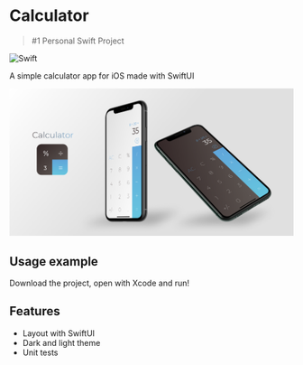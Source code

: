 # Calculator
> #1 Personal Swift Project 

![Swift](https://github.com/marvinwagner/calculator-swiftui/workflows/Swift/badge.svg?branch=master)

A simple calculator app for iOS made with SwiftUI

![](banner.png)

## Usage example

Download the project, open with Xcode and run!

## Features

* Layout with SwiftUI
* Dark and light theme
* Unit tests
